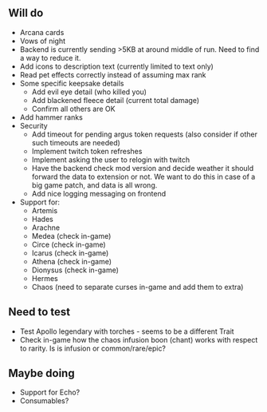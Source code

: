 
## Will do
* Arcana cards
* Vows of night
* Backend is currently sending >5KB at around middle of run. Need to find a way to reduce it.
* Add icons to description text (currently limited to text only)
* Read pet effects correctly instead of assuming max rank
* Some specific keepsake details
  * Add evil eye detail (who killed you)
  * Add blackened fleece detail (current total damage)
  * Confirm all others are OK
* Add hammer ranks
* Security
  * Add timeout for pending argus token requests (also consider if other such timeouts are needed)
  * Implement twitch token refreshes
  * Implement asking the user to relogin with twitch
  * Have the backend check mod version and decide weather it should forward the data to extension or not. We want to do this in case of a big game patch, and data is all wrong.
  * Add nice logging messaging on frontend
* Support for:
  * Artemis
  * Hades
  * Arachne
  * Medea (check in-game)
  * Circe (check in-game)
  * Icarus (check in-game)
  * Athena (check in-game)
  * Dionysus (check in-game)
  * Hermes
  * Chaos (need to separate curses in-game and add them to extra)

## Need to test
* Test Apollo legendary with torches - seems to be a different Trait
* Check in-game how the chaos infusion boon (chant) works with respect to rarity. Is is infusion or common/rare/epic?

## Maybe doing
* Support for Echo?
* Consumables?